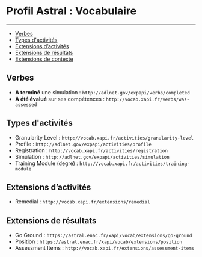 # Profil Astral : Vocabulaire

---

- [Verbes](#verbs)
- [Types d'activités](#activities)
- [Extensions d’activités](#activity-extensions)
- [Extensions de résultats](#result-extensions)
- [Extensions de contexte](#context-extensions)


<a name="verbs"></a>
## Verbes

- **A terminé** une simulation : `http://adlnet.gov/expapi/verbs/completed`
- **A été évalué** sur ses compétences : `http://vocab.xapi.fr/verbs/was-assessed`


<a name="activities"></a>
## Types d'activités

- Granularity Level : `http://vocab.xapi.fr/activities/granularity-level`
- Profile : `http://adlnet.gov/expapi/activities/profile`
- Registration : `http://vocab.xapi.fr/activities/registration`
- Simulation : `http://adlnet.gov/expapi/activities/simulation`
- Training Module (degré) : `http://vocab.xapi.fr/activities/training-module`

<a name="activity-extensions"></a>
## Extensions d’activités

- Remedial : `http://vocab.xapi.fr/extensions/remedial`

<a name="result-extensions"></a>
## Extensions de résultats

- Go Ground : `https://astral.enac.fr/xapi/vocab/extensions/go-ground`
- Position : `https://astral.enac.fr/xapi/vocab/extensions/position`
- Assessment Items : `http://vocab.xapi.fr/extensions/assessment-items`

